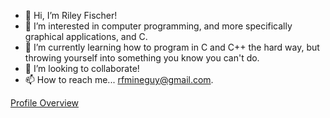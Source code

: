 - 👋 Hi, I’m Riley Fischer!
- 👀 I’m interested in computer programming, and more specifically graphical applications, and C.
- 🌱 I’m currently learning how to program in C and C++ the hard way, but throwing yourself into something you know you can't do.
- 💞️ I’m looking to collaborate!
- 📫 How to reach me... rfmineguy@gmail.com.

[Profile Overview](https://github.com/rfmineguy/profile-overview)


<!---
rfmineguy/rfmineguy is a ✨ special ✨ repository because its `README.md` (this file) appears on your GitHub profile.
You can click the Preview link to take a look at your changes.
--->
